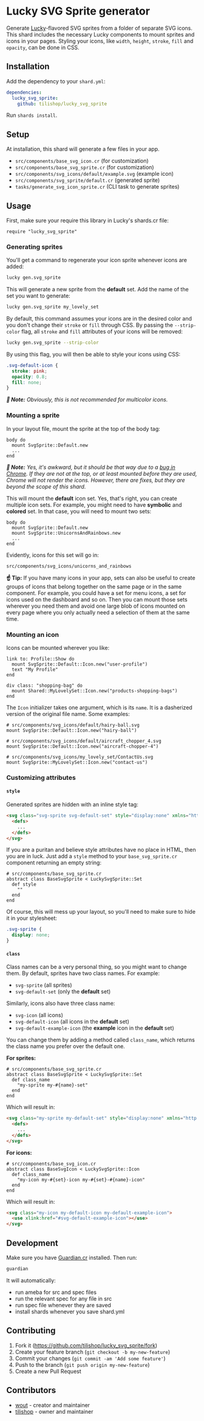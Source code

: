 # Lucky SVG Sprite generator

Generate [Lucky](https://luckyframework.org/)-flavored SVG sprites from a 
folder of separate SVG icons. This shard includes the necessary Lucky components
to mount sprites and icons in your pages. Styling your icons, like `width`, 
`height`, `stroke`, `fill` and `opacity`, can be done in CSS.

## Installation

Add the dependency to your `shard.yml`:

```yaml
dependencies:
  lucky_svg_sprite:
    github: tilishop/lucky_svg_sprite
```

Run `shards install`.

## Setup

At installation, this shard will generate a few files in your app.
- `src/components/base_svg_icon.cr` (for customization)
- `src/components/base_svg_sprite.cr` (for customization)
- `src/components/svg_icons/default/example.svg` (example icon)
- `src/components/svg_sprite/default.cr` (generated sprite)
- `tasks/generate_svg_icon_sprite.cr` (CLI task to generate sprites)

## Usage

First, make sure your require this library in Lucky's shards.cr file:

```crystal
require "lucky_svg_sprite"
```

### Generating sprites

You'll get a command to regenerate your icon sprite whenever icons are added:

```bash
lucky gen.svg_sprite
```

This will generate a new sprite from the **default** set. Add the name of the
set you want to generate:

```bash
lucky gen.svg_sprite my_lovely_set
```

By default, this command assumes your icons are in the desired color and you 
don't change their `stroke` or `fill` through CSS. By passing the
`--strip-color` flag, all `stroke` and `fill` attributes of your icons will be 
removed:

```bash
lucky gen.svg_sprite --strip-color
```

By using this flag, you will then be able to style your icons using CSS:

```css
.svg-default-icon {
  stroke: pink;
  opacity: 0.8;
  fill: none;
}
```

*__📄️ Note:__ Obviously, this is not recommended for multicolor icons.*

### Mounting a sprite

In your layout file, mount the sprite at the top of the body tag:

```crystal
body do
  mount SvgSprite::Default.new
  ...
end
```

*__📄️ Note:__ Yes, it's awkward, but it should be that way due to a
[bug in Chrome](https://bugs.chromium.org/p/chromium/issues/detail?id=349175).
If they are not at the top, or at least mounted before they are used, Chrome
will not render the icons. However, there are fixes, but they are beyond the
scope of this shard.*

This will mount the **default** icon set. Yes, that's right, you can create
multiple icon sets. For example, you might need to have **symbolic** and 
**colored** set. In that case, you will need to mount two sets:

```crystal
body do
  mount SvgSprite::Default.new
  mount SvgSprite::UnicornsAndRainbows.new
  ...
end
```

Evidently, icons for this set will go in:

```
src/components/svg_icons/unicorns_and_rainbows
```

__☝ Tip:__ If you have many icons in your app, sets can also be useful to
create groups of icons that belong together on the same page or in the same
component. For example, you could have a set for menu icons, a set for icons
used on the dashboard and so on. Then you can mount those sets wherever you need
them and avoid one large blob of icons mounted on every page where you only
actually need a selection of them at the same time.

### Mounting an icon

Icons can be mounted wherever you like:

```crystal
link to: Profile::Show do
  mount SvgSprite::Default::Icon.new("user-profile")
  text "My Profile"
end

div class: "shopping-bag" do
  mount Shared::MyLovelySet::Icon.new("products-shopping-bags")
end
```

The `Icon` initializer takes one argument, which is its `name`. It is a
dasherized version of the original file name. Some examples:

```crystal
# src/components/svg_icons/default/hairy-ball.svg
mount SvgSprite::Default::Icon.new("hairy-ball")

# src/components/svg_icons/default/aircraft_chopper_4.svg
mount SvgSprite::Default::Icon.new("aircraft-chopper-4")

# src/components/svg_icons/my_lovely_set/ContactUs.svg
mount SvgSprite::MyLovelySet::Icon.new("contact-us")
```

### Customizing attributes

#### `style`

Generated sprites are hidden with an inline style tag:

```html
<svg class="svg-sprite svg-default-set" style="display:none" xmlns="http://www.w3.org/2000/svg">
  <defs>
    ...
  </defs>
</svg>
```

If you are a puritan and believe style attributes have no place in HTML, then
you are in luck. Just add a `style` method to your `base_svg_sprite.cr`
component returning an empty string:

```crystal
# src/components/base_svg_sprite.cr
abstract class BaseSvgSprite < LuckySvgSprite::Set
  def style
    ""
  end
end
```

Of course, this will mess up your layout, so you'll need to make sure to hide it
in your stylesheet:

```css
.svg-sprite {
  display: none;
}
```

#### `class`

Class names can be a very personal thing, so you might want to change them. By
default, sprites have two class names. For example:
- `svg-sprite` (all sprites)
- `svg-default-set` (only the **default** set)

Similarly, icons also have three class name:
- `svg-icon` (all icons)
- `svg-default-icon` (all icons in the **default** set)
- `svg-default-example-icon` (the **example** icon in the **default** set)

You can change them by adding a method called `class_name`, which returns the
class name you prefer over the default one.

**For sprites:**

```crystal
# src/components/base_svg_sprite.cr
abstract class BaseSvgSprite < LuckySvgSprite::Set
  def class_name
    "my-sprite my-#{name}-set"
  end
end
```

Which will result in:

```html
<svg class="my-sprite my-default-set" style="display:none" xmlns="http://www.w3.org/2000/svg">
  <defs>
    ...
  </defs>
</svg>
```

**For icons:**

```crystal
# src/components/base_svg_icon.cr
abstract class BaseSvgIcon < LuckySvgSprite::Icon
  def class_name
    "my-icon my-#{set}-icon my-#{set}-#{name}-icon"
  end
end
```

Which will result in:

```html
<svg class="my-icon my-default-icon my-default-example-icon">
  <use xlink:href="#svg-default-example-icon"></use>
</svg>
```

## Development

Make sure you have [Guardian.cr](https://github.com/f/guardian) installed. Then
run:

```bash
guardian
```

It will automatically:
- run ameba for src and spec files
- run the relevant spec for any file in src
- run spec file whenever they are saved
- install shards whenever you save shard.yml

## Contributing

1. Fork it (https://github.com/tilishop/lucky_svg_sprite/fork)
2. Create your feature branch (`git checkout -b my-new-feature`)
3. Commit your changes (`git commit -am 'Add some feature'`)
4. Push to the branch (`git push origin my-new-feature`)
5. Create a new Pull Request

## Contributors

- [wout](https://github.com/wout) - creator and maintainer
- [tilishop](https://github.com/tilishop) - owner and maintainer
